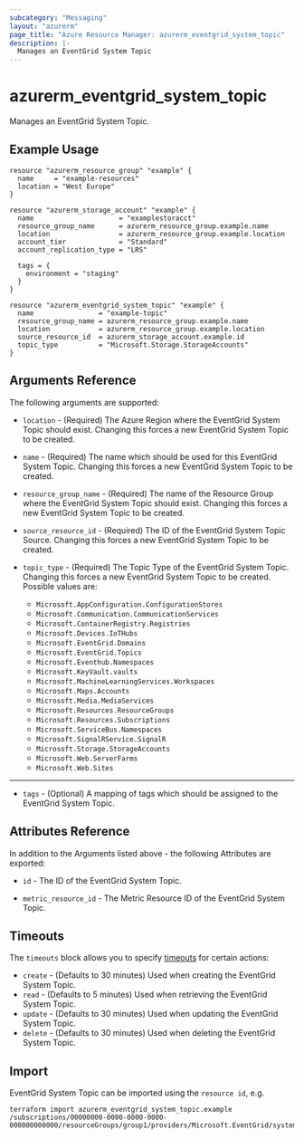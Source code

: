 ```yaml
---
subcategory: "Messaging"
layout: "azurerm"
page_title: "Azure Resource Manager: azurerm_eventgrid_system_topic"
description: |-
  Manages an EventGrid System Topic
---
```


# azurerm_eventgrid_system_topic

Manages an EventGrid System Topic.

## Example Usage

```hcl
resource "azurerm_resource_group" "example" {
  name     = "example-resources"
  location = "West Europe"
}

resource "azurerm_storage_account" "example" {
  name                     = "examplestoracct"
  resource_group_name      = azurerm_resource_group.example.name
  location                 = azurerm_resource_group.example.location
  account_tier             = "Standard"
  account_replication_type = "LRS"

  tags = {
    environment = "staging"
  }
}

resource "azurerm_eventgrid_system_topic" "example" {
  name                = "example-topic"
  resource_group_name = azurerm_resource_group.example.name
  location            = azurerm_resource_group.example.location
  source_resource_id  = azurerm_storage_account.example.id
  topic_type          = "Microsoft.Storage.StorageAccounts"
}
```

## Arguments Reference

The following arguments are supported:

* `location` - (Required) The Azure Region where the EventGrid System Topic should exist. Changing this forces a new EventGrid System Topic to be created.

* `name` - (Required) The name which should be used for this EventGrid System Topic. Changing this forces a new EventGrid System Topic to be created.

* `resource_group_name` - (Required) The name of the Resource Group where the EventGrid System Topic should exist. Changing this forces a new EventGrid System Topic to be created.

* `source_resource_id` - (Required) The ID of the EventGrid System Topic Source. Changing this forces a new EventGrid System Topic to be created.

* `topic_type` - (Required) The Topic Type of the EventGrid System Topic. Changing this forces a new EventGrid System Topic to be created. Possible values are:
  * `Microsoft.AppConfiguration.ConfigurationStores`
  * `Microsoft.Communication.CommunicationServices`
  * `Microsoft.ContainerRegistry.Registries`
  * `Microsoft.Devices.IoTHubs`
  * `Microsoft.EventGrid.Domains`
  * `Microsoft.EventGrid.Topics`
  * `Microsoft.Eventhub.Namespaces`
  * `Microsoft.KeyVault.vaults`
  * `Microsoft.MachineLearningServices.Workspaces`
  * `Microsoft.Maps.Accounts`
  * `Microsoft.Media.MediaServices`
  * `Microsoft.Resources.ResourceGroups`
  * `Microsoft.Resources.Subscriptions`
  * `Microsoft.ServiceBus.Namespaces`
  * `Microsoft.SignalRService.SignalR`
  * `Microsoft.Storage.StorageAccounts`
  * `Microsoft.Web.ServerFarms`
  * `Microsoft.Web.Sites`
---

* `tags` - (Optional) A mapping of tags which should be assigned to the EventGrid System Topic.

## Attributes Reference

In addition to the Arguments listed above - the following Attributes are exported: 

* `id` - The ID of the EventGrid System Topic.

* `metric_resource_id` - The Metric Resource ID of the EventGrid System Topic.

## Timeouts

The `timeouts` block allows you to specify [timeouts](https://www.terraform.io/docs/configuration/resources.html#timeouts) for certain actions:

* `create` - (Defaults to 30 minutes) Used when creating the EventGrid System Topic.
* `read` - (Defaults to 5 minutes) Used when retrieving the EventGrid System Topic.
* `update` - (Defaults to 30 minutes) Used when updating the EventGrid System Topic.
* `delete` - (Defaults to 30 minutes) Used when deleting the EventGrid System Topic.

## Import

EventGrid System Topic can be imported using the `resource id`, e.g.

```shell
terraform import azurerm_eventgrid_system_topic.example /subscriptions/00000000-0000-0000-0000-000000000000/resourceGroups/group1/providers/Microsoft.EventGrid/systemTopics/systemTopic1
```
